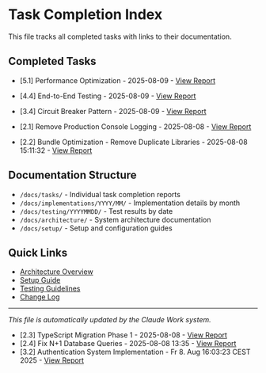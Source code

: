 # Task Completion Index

This file tracks all completed tasks with links to their documentation.

## Completed Tasks

<!-- Tasks are automatically added here when completed -->
<!-- Format: - [TASK_ID] TASK_NAME - DATE - [View Report](tasks/TASK_ID/completion_report.md) -->
- [5.1] Performance Optimization - 2025-08-09 - [View Report](tasks/5.1/completion_report.md)
- [4.4] End-to-End Testing - 2025-08-09 - [View Report](tasks/4.4/completion_report.md)
- [3.4] Circuit Breaker Pattern - 2025-08-09 - [View Report](tasks/3.4/completion_report.md)

- [2.1] Remove Production Console Logging - 2025-08-08 - [View Report](tasks/2.1/completion_report.md)
- [2.2] Bundle Optimization - Remove Duplicate Libraries - 2025-08-08 15:11:32 - [View Report](tasks/2.2/completion_report.md)

## Documentation Structure

- `/docs/tasks/` - Individual task completion reports
- `/docs/implementations/YYYY/MM/` - Implementation details by month
- `/docs/testing/YYYYMMDD/` - Test results by date
- `/docs/architecture/` - System architecture documentation
- `/docs/setup/` - Setup and configuration guides

## Quick Links

- [Architecture Overview](architecture/README.md)
- [Setup Guide](setup/README.md)
- [Testing Guidelines](testing/README.md)
- [Change Log](CHANGELOG.md)

---
*This file is automatically updated by the Claude Work system.*
- [2.3] TypeScript Migration Phase 1 - 2025-08-08 - [View Report](tasks/2.3/completion_report.md)
- [2.4] Fix N+1 Database Queries - 2025-08-08 13:35 - [View Report](tasks/2.4/completion_report.md)
- [3.2] Authentication System Implementation - Fr 8. Aug 16:03:23 CEST 2025 - [View Report](tasks/3.2/completion_report.md)
